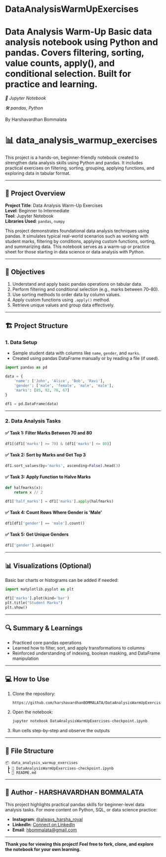 # DataAnalysisWarmUpExercises
# Data Analysis Warm-Up  Basic data analysis notebook using Python and pandas. Covers filtering, sorting, value counts, apply(), and conditional selection. Built for practice and learning.

*📘 Jupyter Notebook*

*🛠️ pandas, Python*

By Harshavardhan Bommalata
# 📊 data_analysis_warmup_exercises

This project is a hands-on, beginner-friendly notebook created to strengthen data analysis skills using Python and pandas. It includes practical exercises on filtering, sorting, grouping, applying functions, and exploring data in tabular format.

---

## 📘 Project Overview

**Project Title**: Data Analysis Warm-Up Exercises  
**Level**: Beginner to Intermediate  
**Tool**: Jupyter Notebook  
**Libraries Used**: `pandas`, `numpy`

This project demonstrates foundational data analysis techniques using pandas. It simulates typical real-world scenarios such as working with student marks, filtering by conditions, applying custom functions, sorting, and summarizing data. This notebook serves as a warm-up or practice sheet for those starting in data science or data analysis with Python.

---

## 🎯 Objectives

1. Understand and apply basic pandas operations on tabular data.
2. Perform filtering and conditional selection (e.g., marks between 70–80).
3. Use sorting methods to order data by column values.
4. Apply custom functions using `.apply()` method.
5. Retrieve unique values and group data effectively.

---

## 🏗️ Project Structure

### 1. Data Setup

- Sample student data with columns like `name`, `gender`, and `marks`.
- Created using pandas DataFrame manually or by reading a file (if used).

```python
import pandas as pd

data = {
    'name': ['John', 'Alice', 'Bob', 'Ravi'],
    'gender': ['male', 'female', 'male', 'male'],
    'marks': [85, 92, 76, 67]
}

df1 = pd.DataFrame(data)
```

---

### 2. Data Analysis Tasks

#### ✅ Task 1: Filter Marks Between 70 and 80
```python
df1[(df1['marks'] >= 70) & (df1['marks'] <= 80)]
```

#### ✅ Task 2: Sort by Marks and Get Top 3
```python
df1.sort_values(by='marks', ascending=False).head(3)
```

#### ✅ Task 3: Apply Function to Halve Marks
```python
def halfmarks(x):
    return x // 2

df1['half_marks'] = df1['marks'].apply(halfmarks)
```

#### ✅ Task 4: Count Rows Where Gender is 'Male'
```python
df1[df1['gender'] == 'male'].count()
```

#### ✅ Task 5: Get Unique Genders
```python
df1['gender'].unique()
```

---

## 📊 Visualizations (Optional)

Basic bar charts or histograms can be added if needed:
```python
import matplotlib.pyplot as plt

df1['marks'].plot(kind='bar')
plt.title("Student Marks")
plt.show()
```

---

## 🔍 Summary & Learnings

- Practiced core pandas operations
- Learned how to filter, sort, and apply transformations to columns
- Reinforced understanding of indexing, boolean masking, and DataFrame manipulation

---

## 💻 How to Use

1. Clone the repository:
   ```bash
   https://github.com/harshavardhanBOMMALATA/DataAnalysisWarmUpExercises.git
   ```

2. Open the notebook:
   ```bash
   jupyter notebook DataAnalysisWarmUpExercises-checkpoint.ipynb
   ```

3. Run cells step-by-step and observe the outputs

---

## 📂 File Structure

```
📦 data_analysis_warmup_exercises
 ┣ 📓 DataAnalysisWarmUpExercises-checkpoint.ipynb
 ┗ 📄 README.md
```

---

## 👤 Author - HARSHAVARDHAN BOMMALATA

This project highlights practical pandas skills for beginner-level data analysis tasks. For more content on Python, SQL, or data science practice:

- **Instagram**: [@always_harsha_royal](https://www.instagram.com/always_harsha_royal/)  
- **LinkedIn**: [Connect on LinkedIn](https://www.linkedin.com/in/harshavardhan-bommalata-7bb9442b0/)  
- **Email**: hbommalata@gmail.com

---

**Thank you for viewing this project! Feel free to fork, clone, and explore the notebook for your own learning.**
